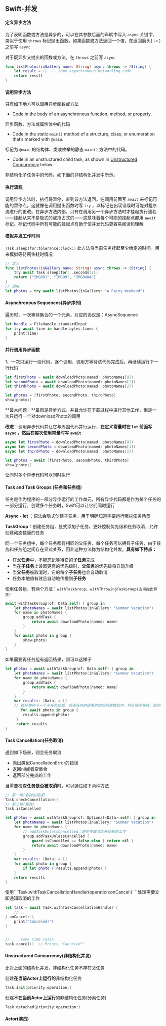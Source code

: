 ## Swift-并发

#### 定义异步方法

为了表明函数或方法是异步的，可以在其参数后面的声明中写入 `async` 关键字，类似于使用 `throws` 标记抛出函数。如果函数或方法返回一个值，在返回箭头( `->` )之前写 `async`

对于既异步又抛出的函数或方法，在 `throws` 之前写 `async`

```swift
func listPhotos(inGallery name: String) async throws -> [String] {
    let result = // ... some asynchronous networking code ...
    return result
}
```

#### 调用异步方法

只有如下地方可以调用异步函数或方法

* Code in the body of an asynchronous function, method, or property.

异步函数、方法或属性体中的代码

* Code in the static `main()` method of a structure, class, or enumeration that’s marked with `@main`.

标记为 `@main` 的结构体、类或枚举的静态 `main()` 方法中的代码。

* Code in an unstructured child task, as shown in [Unstructured Concurrency](https://docs.swift.org/swift-book/documentation/the-swift-programming-language/concurrency#Unstructured-Concurrency) below

非结构化子任务中的代码，如下面的非结构化并发中所示。

#### 执行流程

调用异步方法时，执行将暂停，直到该方法返回。在调用前面写 `await` 来标记可能的暂停点。这就像在调用抛出函数时写 `try` ，以标记在出现错误时可能对程序流进行的更改。在异步方法内部，只有在调用另一个异步方法时才挂起执行流程——挂起从来不是隐式的或抢占式的——这意味着每个可能的挂起点都用 `await` 标记。标记代码中所有可能的挂起点有助于使并发代码更容易阅读和理解

#### 模拟并发工作时间

 `Task.sleep(for:tolerance:clock:)` 此方法将当前任务挂起至少给定的时间。用来模拟等待网络耗时情况

```swift
// 定义
func listPhotos(inGallery name: String) async throws -> [String] {
    try await Task.sleep(for: .seconds(2))
    return ["IMG001", "IMG99", "IMG0404"]
}
// 调用
let photos = try await listPhotos(inGallery: "A Rainy Weekend")
```

#### Asynchronous Sequences(异步序列)

遍历时，一次等待集合的一个元素，对应的协议是：AsyncSequence

```swift
let handle = FileHandle.standardInput
for try await line in handle.bytes.lines {
    print(line)
}
```

#### 并行调用异步函数

1、一次只运行一段代码，逐个调用，调用方等待该代码完成后，再继续运行下一行代码

```swift
let firstPhoto = await downloadPhoto(named: photoNames[0])
let secondPhoto = await downloadPhoto(named: photoNames[1])
let thirdPhoto = await downloadPhoto(named: photoNames[2])

let photos = [firstPhoto, secondPhoto, thirdPhoto]
show(photos)
```

**最大问题：**虽然是异步方式，并且允许在下载过程中进行其他工作，但是一次只运行一个对downloadPhoto的调用

**改进**：调用异步代码并让它与周围代码并行运行，**在定义常量时在 `let` 前面写 `async` ，然后在每次使用常量时写 `await`** 

```swift
async let firstPhoto = downloadPhoto(named: photoNames[0])
async let secondPhoto = downloadPhoto(named: photoNames[1])
async let thirdPhoto = downloadPhoto(named: photoNames[2])

let photos = await [firstPhoto, secondPhoto, thirdPhoto]
show(photos)
```

让同时多个异步代码可以同时执行

#### Task and Task Groups (任务和任务组)

任务是作为程序的一部分异步运行的工作单元，所有异步代码都是作为某个任务的一部分运行，创建多个任务时，Swift可以让它们同时运行

**Async - let** ：语法会隐式创建子任务，用于明确知道需要运行哪些任务场景

**TaskGroup**：创建任务组，显式添加子任务，更好控制优先级和任务取消，允许创建动态数量的任务

同一个任务组中，每个任务都有相同的父任务，每个任务可以拥有子任务，由于任务和任务组之间存在显式关系，因此这种方法称为结构化并发。**具有如下特点：**

* 在**父任务**中，不能忘记等待它的**子任务**完成
* 当在**子任务**上设置更高的优先级时，**父任务**的优先级将自动升级
* 当**父任务**被取消时，它的每个**子任务**也会自动取消
* 任务本地值有效且自动地传播到**子任务**

使用任务组，有两个方法：``withTaskGroup``、``withThrowingTaskGroup(支持抛出异常)``

```swift
await withTaskGroup(of: Data.self) { group in
    let photoNames = await listPhotos(inGallery: "Summer Vacation")
    for name in photoNames {
        group.addTask {
            return await downloadPhoto(named: name)
        }
    }
    for await photo in group {
        show(photo)
    }
}
```
如果需要再任务组有返回结果，则可以这样子
```swift
let photos = await withTaskGroup(of: Data.self) { group in
    let photoNames = await listPhotos(inGallery: "Summer Vacation")
    for name in photoNames {
        group.addTask {
            return await downloadPhoto(named: name)
        }
    }
    var results: [Data] = []
    // 循环等待下一个子任务完成，将该任务的结果附加到结果数组中，然后继续等待，直到所有子任务都完成
	   for await photo in group {
        results.append(photo)
     }
     return results
}
```

#### Task Cancellation(任务取消)

遇到如下场景，则会任务取消

* 抛出类似CancellationError的错误
* 返回nil或者空集合
* 返回部分完成的工作

当需要检查**任务是否被取消**时，可以通过如下两种方法

```swift
// 第一种(会抛出错误)
Task.checkCancellation()
// 第二种(属性)
Task.isCancelled 
```

```swift
let photos = await withTaskGroup(of: Optional<Data>.self) { group in
    let photoNames = await listPhotos(inGallery: "Summer Vacation")
    for name in photoNames {
		// addTaskUnlessCancelled：避免在取消后开始新的工作	
        group.addTaskUnlessCancelled {
            guard isCancelled == false else { return nil }
            return await downloadPhoto(named: name)
        }
    }
    var results: [Data] = []
    for await photo in group {
        if let photo { results.append(photo) }
    }
    return results
}
```

使用```Task.withTaskCancellationHandler(operation:onCancel:)` ``处理需要立即通知取消的工作

```swift
let task = await Task.withTaskCancellationHandler {
    // ...
} onCancel: {
    print("Canceled!")
}


// ... some time later...
task.cancel()  // Prints "Canceled!"
```

#### Unstructured Concurrency(非结构化并发)

比对上面的结构化并发，非结构化任务不存在父任务

创建**在当前Actor上运行的**非结构化任务

```swift
Task.init(priority:operation:) 
```

创建**不在当前Actor上运行**的非结构化任务(分离任务)

```swift
Task.detached(priority:operation:) 
```

#### Actor(演员)



